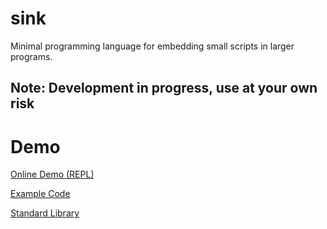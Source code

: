 # sink

Minimal programming language for embedding small scripts in larger programs.

## Note: Development in progress, use at your own risk

# Demo

[Online Demo (REPL)](https://rawgit.com/voidqk/sink/master/src/repl.html)

[Example Code](https://github.com/voidqk/sink/blob/master/tests/0.sanity/sanity.sink)

[Standard Library](https://github.com/voidqk/sink/blob/master/docs/lib.md)
